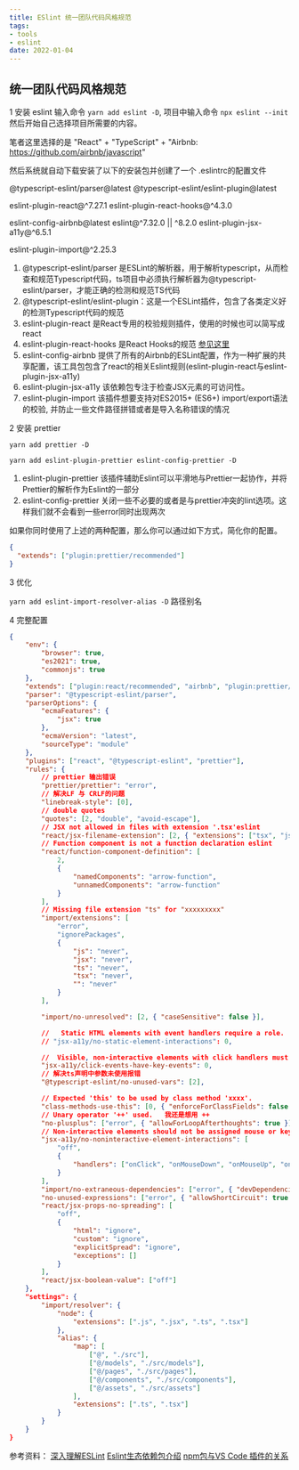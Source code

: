 ```yaml
---
title: ESlint 统一团队代码风格规范
tags: 
- tools
- eslint
date: 2022-01-04
---
```


## 统一团队代码风格规范

1 安装 eslint
输入命令 `yarn add eslint -D`,
项目中输入命令 `npx eslint --init`
然后开始自己选择项目所需要的内容。

笔者这里选择的是 "React" + "TypeScript" + "Airbnb: https://github.com/airbnb/javascript"

然后系统就自动下载安装了以下的安装包并创建了一个 .eslintrc的配置文件
<!--more-->
@typescript-eslint/parser@latest
@typescript-eslint/eslint-plugin@latest

eslint-plugin-react@^7.27.1
eslint-plugin-react-hooks@^4.3.0

eslint-config-airbnb@latest eslint@^7.32.0 || ^8.2.0
eslint-plugin-jsx-a11y@^6.5.1

eslint-plugin-import@^2.25.3

1. @typescript-eslint/parser 是ESLint的解析器，用于解析typescript，从而检查和规范Typescript代码，ts项目中必须执行解析器为@typescript-eslint/parser，才能正确的检测和规范TS代码
2. @typescript-eslint/eslint-plugin：这是一个ESLint插件，包含了各类定义好的检测Typescript代码的规范
3. eslint-plugin-react 是React专用的校验规则插件，使用的时候也可以简写成 react
4. eslint-plugin-react-hooks 是React Hooks的规范 [参见这里](https://react.docschina.org/docs/hooks-rules.html)
5. eslint-config-airbnb  提供了所有的Airbnb的ESLint配置，作为一种扩展的共享配置，该工具包包含了react的相关Eslint规则(eslint-plugin-react与eslint-plugin-jsx-a11y)
6. eslint-plugin-jsx-a11y 该依赖包专注于检查JSX元素的可访问性。
7. eslint-plugin-import 该插件想要支持对ES2015+ (ES6+) import/export语法的校验, 并防止一些文件路径拼错或者是导入名称错误的情况

2 安装 prettier

`yarn add prettier -D`

`yarn add eslint-plugin-prettier eslint-config-prettier -D`

1. eslint-plugin-prettier 该插件辅助Eslint可以平滑地与Prettier一起协作，并将Prettier的解析作为Eslint的一部分
2. eslint-config-prettier 关闭一些不必要的或者是与prettier冲突的lint选项。这样我们就不会看到一些error同时出现两次

如果你同时使用了上述的两种配置，那么你可以通过如下方式，简化你的配置。

```json
{
  "extends": ["plugin:prettier/recommended"]
}
```


3 优化

`yarn add eslint-import-resolver-alias -D` 路径别名

4 完整配置

```json
{
    "env": {
        "browser": true,
        "es2021": true,
        "commonjs": true
    },
    "extends": ["plugin:react/recommended", "airbnb", "plugin:prettier/recommended"],
    "parser": "@typescript-eslint/parser",
    "parserOptions": {
        "ecmaFeatures": {
            "jsx": true
        },
        "ecmaVersion": "latest",
        "sourceType": "module"
    },
    "plugins": ["react", "@typescript-eslint", "prettier"],
    "rules": {
        // prettier 输出错误
        "prettier/prettier": "error",
        // 解决LF 与 CRLF的问题
        "linebreak-style": [0],
        // double quotes
        "quotes": [2, "double", "avoid-escape"],
        // JSX not allowed in files with extension '.tsx'eslint
        "react/jsx-filename-extension": [2, { "extensions": ["tsx", "js", "jsx"] }],
        // Function component is not a function declaration eslint
        "react/function-component-definition": [
            2,
            {
                "namedComponents": "arrow-function",
                "unnamedComponents": "arrow-function"
            }
        ],
        // Missing file extension "ts" for "xxxxxxxxx"
        "import/extensions": [
            "error",
            "ignorePackages",
            {
                "js": "never",
                "jsx": "never",
                "ts": "never",
                "tsx": "never",
                "": "never"
            }
        ],

        "import/no-unresolved": [2, { "caseSensitive": false }],

        //   Static HTML elements with event handlers require a role.   或者解决：  标签   role="button"  tabIndex={0} 增强语义化
        // "jsx-a11y/no-static-element-interactions": 0,

        //  Visible, non-interactive elements with click handlers must have at least one keyboard listener. 为了残障人士 onClick 建议这样写 onkeyDown
        "jsx-a11y/click-events-have-key-events": 0,
        // 解决ts声明中参数未使用报错
        "@typescript-eslint/no-unused-vars": [2],

        // Expected 'this' to be used by class method 'xxxx'.
        "class-methods-use-this": [0, { "enforceForClassFields": false }],
        // Unary operator '++' used.   我还是想用 ++
        "no-plusplus": ["error", { "allowForLoopAfterthoughts": true }],
        // Non-interactive elements should not be assigned mouse or keyboard event listeners.
        "jsx-a11y/no-noninteractive-element-interactions": [
            "off",
            {
                "handlers": ["onClick", "onMouseDown", "onMouseUp", "onKeyPress", "onKeyDown", "onKeyUp"]
            }
        ],
        "import/no-extraneous-dependencies": ["error", { "devDependencies": true }],
        "no-unused-expressions": ["error", { "allowShortCircuit": true }],
        "react/jsx-props-no-spreading": [
            "off",
            {
                "html": "ignore",
                "custom": "ignore",
                "explicitSpread": "ignore",
                "exceptions": []
            }
        ],
        "react/jsx-boolean-value": ["off"]
    },
    "settings": {
        "import/resolver": {
            "node": {
                "extensions": [".js", ".jsx", ".ts", ".tsx"]
            },
            "alias": {
                "map": [
                    ["@", "./src"],
                    ["@/models", "./src/models"],
                    ["@/pages", "./src/pages"],
                    ["@/components", "./src/components"],
                    ["@/assets", "./src/assets"]
                ],
                "extensions": [".ts", ".tsx"]
            }
        }
    }
}

```

参考资料：
[深入理解ESLint](https://zhuanlan.zhihu.com/p/75531199)
[Eslint生态依赖包介绍](https://juejin.cn/post/6844903859488292871)
[npm包与VS Code 插件的关系](https://juejin.cn/post/6990929456382607374)

